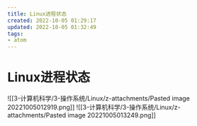 ```yaml
---
title: Linux进程状态
created: 2022-10-05 01:29:17
updated: 2022-10-05 01:32:49
tags: 
- atom
---
```


# Linux进程状态

![[3-计算机科学/3-操作系统/Linux/z-attachments/Pasted image 20221005012919.png]]
![[3-计算机科学/3-操作系统/Linux/z-attachments/Pasted image 20221005013249.png]]


